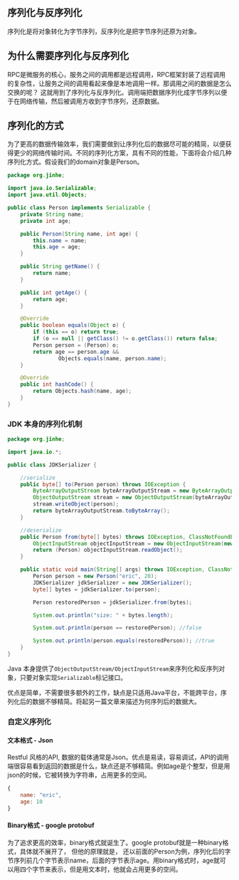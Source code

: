 ## 序列化与反序列化

序列化是将对象转化为字节序列，反序列化是把字节序列还原为对象。

## 为什么需要序列化与反序列化

RPC是微服务的核心，服务之间的调用都是远程调用，RPC框架封装了远程调用的复杂性，让服务之间的调用看起来像是本地调用一样。那调用之间的数据是怎么交换的呢？ 这就用到了序列化与反序列化。调用端把数据序列化成字节序列以便于在网络传输，然后被调用方收到字节序列，还原数据。

## 序列化的方式

为了更高的数据传输效率，我们需要做到让序列化后的数据尽可能的精简，以便获得更少的网络传输时间。不同的序列化方案，具有不同的性能，下面将会介绍几种序列化方式。假设我们的domain对象是Person。

```java
package org.jinhe;

import java.io.Serializable;
import java.util.Objects;

public class Person implements Serializable {
    private String name;
    private int age;

    public Person(String name, int age) {
        this.name = name;
        this.age = age;
    }

    public String getName() {
        return name;
    }

    public int getAge() {
        return age;
    }

    @Override
    public boolean equals(Object o) {
        if (this == o) return true;
        if (o == null || getClass() != o.getClass()) return false;
        Person person = (Person) o;
        return age == person.age &&
                Objects.equals(name, person.name);
    }

    @Override
    public int hashCode() {
        return Objects.hash(name, age);
    }
}


```

### JDK 本身的序列化机制

```java
package org.jinhe;

import java.io.*;

public class JDKSerializer {

    //serialize
    public byte[] to(Person person) throws IOException {
        ByteArrayOutputStream byteArrayOutputStream = new ByteArrayOutputStream();
        ObjectOutputStream stream = new ObjectOutputStream(byteArrayOutputStream);
        stream.writeObject(person);
        return byteArrayOutputStream.toByteArray();
    }

    //deserialize
    public Person from(byte[] bytes) throws IOException, ClassNotFoundException {
        ObjectInputStream objectInputStream = new ObjectInputStream(new ByteArrayInputStream(bytes));
        return (Person) objectInputStream.readObject();
    }

    public static void main(String[] args) throws IOException, ClassNotFoundException {
        Person person = new Person("eric", 20);
        JDKSerializer jdkSerializer = new JDKSerializer();
        byte[] bytes = jdkSerializer.to(person);

        Person restoredPerson = jdkSerializer.from(bytes);

        System.out.println("size: " + bytes.length);

        System.out.println(person == restoredPerson); //false

        System.out.println(person.equals(restoredPerson)); //true
    }
}

```
Java 本身提供了`ObjectOutputStream/ObjectInputStream`来序列化和反序列对象，只要对象实现`Serializable`标记接口。

优点是简单，不需要很多额外的工作，缺点是只适用Java平台，不能跨平台，序列化后的数据不够精简。将起另一篇文章来描述为何序列后的数据大。

### 自定义序列化

#### 文本格式 - Json

Restful 风格的API, 数据的载体通常是Json。优点是易读，容易调试，API的调用端很容易看到返回的数据是什么，缺点还是不够精简。例如age是个整型，但是用json的时候，它被转换为字符串，占用更多的空间。

```javascript
{
    name: "eric",
    age: 10
}

```

#### Binary格式 - google protobuf

为了追求更高的效率，binary格式就诞生了。google protobuf就是一种binary格式，具体就不展开了， 但他的原理就是， 还以前面的Person为例，序列化后的字节序列前几个字节表示name，后面的字节表示age。用binary格式时，age就可以用四个字节来表示，但是用文本时，他就会占用更多的空间。